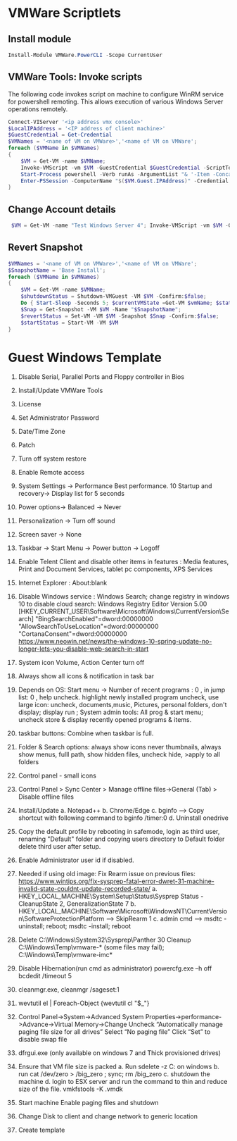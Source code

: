 # VMWare Scriptlets

## Install module

```powershell
Install-Module VMWare.PowerCLI -Scope CurrentUser
```

## VMWare Tools: Invoke scripts

The following code invokes script on machine to configure WinRM service for powershell remoting. This allows execution of various Windows Server operations remotely.

```powershell
Connect-VIServer '<ip address vmx console>'
$LocalIPAddress = '<IP address of client machine>'
$GuestCredential = Get-Credential
$VMNames = '<name of VM on VMWare>','<name of VM on VMWare';
foreach ($VMName in $VMNames)
{
    $VM = Get-VM -name $VMName;
    Invoke-VMScript -vm $VM -GuestCredential $GuestCredential -ScriptText "Enable-PSRemoting -Force;Set-Item WSMan:\localhost\Client\TrustedHosts -Concatenate -Value '$LocalIPAddress' -Force;Get-Item WSMan:\localhost\Client\TrustedHosts;winrm quickconfig -quiet;Restart-Service WinRM;" -ScriptType PowerShell
    Start-Process powershell -Verb runAs -ArgumentList "& '-Item -Concatenate -Value $VM.Guest.IPAddress'"
    Enter-PSSession -ComputerName "$($VM.Guest.IPAddress)" -Credential $GuestCredential
}
```
## Change Account details
```powershell
 $VM = Get-VM -name "Test Windows Server 4"; Invoke-VMScript -vm $VM -GuestCredential $GuestCredential -ScriptType PowerShell -ScriptText 'Set-LocalUser -Name "Administrator" -AccountNeverExpires:$true -PasswordNeverExpires:$true'
```
## Revert Snapshot

```powershell
$VMNames = '<name of VM on VMWare>','<name of VM on VMWare';
$SnapshotName = 'Base Install';
foreach ($VMName in $VMNames)
{
    $VM = Get-VM -name $VMName; 
    $shutdownStatus = Shutdown-VMGuest -VM $VM -Confirm:$false;
    Do { Start-Sleep -Seconds 5; $currentVMState =Get-VM $vmName; $status = $currentVMState.PowerState } Until ( $status -eq "PoweredOff"); 
    $Snap = Get-Snapshot -VM $VM -Name "$SnapshotName"; 
    $revertStatus = Set-VM -VM $VM -Snapshot $Snap -Confirm:$false;
    $startStatus = Start-VM -VM $VM
}
```

# Guest Windows Template

1. Disable Serial, Parallel Ports and Floppy controller in Bios
2. Install/Update VMWare Tools
3. License
4. Set Administrator Password
5. Date/Time Zone
6. Patch
7. Turn off system restore
8. Enable Remote access
9. System Settings -> Performance Best performance.
10 Startup and recovery-> Display list for 5 seconds
11. Power options-> Balanced -> Never
12. Personalization -> Turn off sound
13. Screen saver -> None
14. Taskbar -> Start Menu -> Power button -> Logoff
15. Enable Telent Client and disable other items in features : Media features, Print and Document Services, tablet pc components, XPS Services
16. Internet Explorer : About:blank
17. Disable Windows service : Windows Search; change registry in windows 10 to disable cloud search: 
    Windows Registry Editor Version 5.00
    [HKEY_CURRENT_USER\Software\Microsoft\Windows\CurrentVersion\Search]
    "BingSearchEnabled"=dword:00000000
    "AllowSearchToUseLocation"=dword:00000000
    "CortanaConsent"=dword:00000000
    https://www.neowin.net/news/the-windows-10-spring-update-no-longer-lets-you-disable-web-search-in-start
18. System icon Volume, Action Center turn off
19. Always show all icons & notification in task bar
20. Depends on OS: Start menu -> Number of recent programs : 0 , in jump list: 0 , help uncheck. highlight newly installed program uncheck, use large icon: uncheck, documents,music, Pictures, personal folders, don't display; 
    display run ;     System admin tools: All prog & start menu; uncheck store & display recently opened programs & items.
21. taskbar buttons: Combine when taskbar is full.
22. Folder & Search options: always show icons never thumbnails, always show menus, fulll path, show hidden files, uncheck hide, >apply to all folders
23. Control panel - small icons
24. Control Panel > Sync Center > Manage offline files->General (Tab) > Disable offline files
25. Install/Update
    a. Notepad++
    b. Chrome/Edge
    c. bginfo --> Copy shortcut with following command to 
	    bginfo <file> /timer:0
    d. Uninstall onedrive
    
26. Copy the default profile by rebooting in safemode, login as third user, renaming "Default" folder and copying users directory to Default folder
    delete third user after setup.
27. Enable Administrator user id if disabled.
28. Needed if using old image: Fix Rearm issue on previous files: https://www.wintips.org/fix-sysprep-fatal-error-dwret-31-machine-invalid-state-couldnt-update-recorded-state/
    a. HKEY_LOCAL_MACHINE\System\Setup\Status\Sysprep Status - CleanupState 2, GeneralizationState 7
    b. HKEY_LOCAL_MACHINE\Software\Microsoft\WindowsNT\CurrentVersion\SoftwareProtectionPlatform --> SkipRearm 1
    c. admin cmd --> msdtc -uninstall; reboot; msdtc -install; reboot
29. Delete C:\Windows\System32\Sysprep\Panther
30 Cleanup C:\Windows\Temp\vmware-* (some files may fail);  C:\Windows\Temp\vmware-imc\*
31. Disable Hibernation(run cmd as administrator)
    powercfg.exe –h off
    bcdedit /timeout 5
32. cleanmgr.exe, cleanmgr /sageset:1
33. wevtutil el | Foreach-Object {wevtutil cl "$_"}
34. Control Panel->System->Advanced System Properties->performance->Advance->Virtual Memory->Change
    Uncheck “Automatically manage paging file size for all drives”
    Select “No paging file”
    Click “Set” to disable swap file
35. dfrgui.exe (only available on windows 7 and Thick provisioned drives)
36. Ensure that VM file size is packed
    a. Run sdelete -z C: on windows
    b. run cat /dev/zero > /big_zero ; sync; rm /big_zero
    c. shutdown the machine
    d. login to ESX server and run the command to thin and reduce size of the file.
       vmkfstools -K <file name>.vmdk
37. Start machine Enable paging files and shutdown
38. Change Disk to client and change network to generic location
39. Create template
